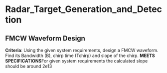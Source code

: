 # Radar_Target_Generation_and_Detection
## FMCW Waveform Design
**Criteria**: Using the given system requirements, design a FMCW waveform. Find its Bandwidth (B), chirp time (Tchirp) and slope of the chirp.
**MEETS SPECIFICATIONS**For given system requirements the calculated slope should be around 2e13 
